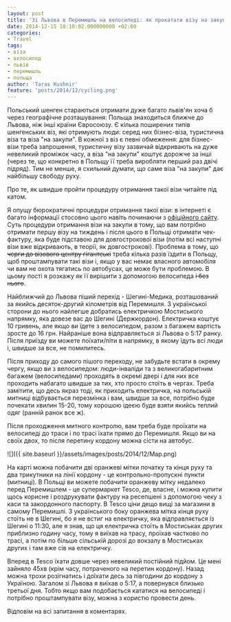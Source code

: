 ```yaml
---
layout: post
title: 'Зі Львова в Перемишль на велосипеді: як прокатати візу на закупи'
date: 2014-12-15 18:10:02.000000000 +02:00
categories:
- Travel
tags:
- віза
- велосипед
- львів
- перемишль
- польща
author: 'Taras Kushnir'
feature: 'posts/2014/12/cycling.png'
---
```


Польський шенген стараються отримати дуже багато львів'ян хоча б через географічне розташування: Польща знаходиться ближче до Львова, ніж інші країни Євросоюзу. Є кілька поширених типів шенгенських віз, які отримують люди: серед них бізнес-віза, туристична віза та віза "на закупи". В кожної з віз є певні обмеження: для бізнес-візи треба запрошення, туристичну візу зазвичай відкривають на дуже невеликий проміжок часу, а віза "на закупи" коштує дорожче за інші (через те, що конкретно в Польщу її треба виробляти перший раз двічі підряд). Тим не менше, я схильний думати, що саме віза "на закупи" дає найбільшу свободу руху.

Про те, як швидше пройти процедуру отримання такої візи читайте під катом.

<!--more-->

Я опущу бюрократичні процедури отримання такої візи: в інтернеті є багато інформації стосовно цього навіть починаючи з [офіційного сайту](http://polandvisa-ukraine.com/). Суть процедури отримання візи на закупи в тому, що вам потрібно отримати першу візу на тиждень і після цього в Польщі отримати чек-фактуру, яка буде підставою для довгострокової візи (потім всі наступні візи вже відкривають, в теорії, як довгострокові). Проблема в тому, що <del>черги до візового центру гігантські</del> треба кілька разів їздити в Польщу, щоб проштампувати такі візи і, якщо у вас немає власного автомобіля чи вам не охота тягатись по автобусах, це може бути проблемою. В цьому пості я розкажу як її вирішити з допомогою велосипеда <del>і без нього</del>.

Найближчий до Львова піший перехід - Шегині-Медика, розташований за якийсь десяток-другий кілометрів від Перемишля. З української сторони до нього найлегше добратись електричкою Мостиського напрямку, яка довезе вас до Шегині (Держкордон). Електричка коштує 10 гривень, але якщо ви їдете з велосипедом, разом з багажем вартість зросте до 16 грн. Найраніше вона відправляється зі Львова о 5:17 ранку. Після приїзду ви можете поїхати/піти в напрямку, в якому їдуть всі люди і, швидше за все, не помилитесь.

Після приходу до самого пішого переходу, не забудьте встати в окрему чергу, якщо ви з велосипедом: люди-інваліди та з великогабаритним багажем (велосипедами) проходять в окремі двері і для них все проходить набагато швидше за тих, хто просто стоїть в чергах. Треба замітити, що десь якраз тоді, як приходить електричка, на польській митниці відбувається перезмінка і вам, швидше за все, потрібно буде почекати хвилин 15-20, тому хорошою ідеєю буде взяти якийсь теплий одяг (ранній ранок все ж).

Після проходження митного контролю, вам треба буде проїхати на велосипеді до траси і по трасі їхати прямо до Перемишля. Якщо ви на своїх двох, то після перетину кордону можна сісти на автобус.

![]({{ site.baseurl }}/assets/images/posts/2014/12/Map.png)


На карті можна побачити дві оранжеві мітки початку та кінця руху та два трикутники на лінії кордону - це контрольно-пропускні пункти (митниці). В Польщі ви можете побачити оранжеву мітку недалеко перед Перемишлем - це супермаркет Tesco, де, власне, і можна купити щось корисне і роздрукувати фактуру на ресепшені з допомогою чеку з каси та закордонного паспорту. В Tesco ціни дещо вищі за магазини в самому Перемишлі. З українського боку оранжева мітка кінця руху стоїть не в Шегині, бо я не встиг на електричку, яка відправляється із Шегині о 11:30, але я знав, що ця електричка стоїть в Мостиськах других приблизно годину часу, тому я виїхав на трасу, проїхав частково по трасі, а потім по більше сільській дорозі до вокзалу в Мостиськах других і там вже сів на електричку.

Вперед в Tesco їхати довше через невеликий постійний підйом. Це мені зайняло 45хв (крім часу, потраченого на перетин кордону). Назад можна трохи розігнатись і доїхати десь за півгодини до кордону з Україною. Загалом зі Львова я виїхав о 5:17, а повернувся близько третьої дня. Тобто якщо вам подобається кататися на велосипеді і потрібно проштампувати візу, можна з користю провести день.

Відповім на всі запитання в коментарях.
